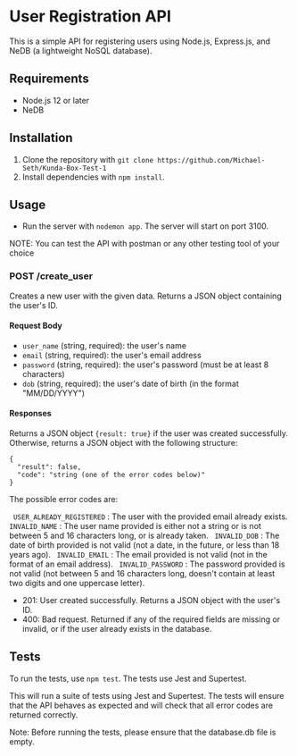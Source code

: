 # User Registration API

This is a simple API for registering users using Node.js, Express.js, and NeDB (a lightweight NoSQL database).

## Requirements

- Node.js 12 or later
- NeDB

## Installation

1. Clone the repository with ` git clone https://github.com/Michael-Seth/Kunda-Box-Test-1 `
2. Install dependencies with `npm install`.

## Usage

- Run the server with `nodemon app`.
  The server will start on port 3100.

NOTE: You can test the API with postman or any other testing tool of your choice

### POST /create_user

Creates a new user with the given data. Returns a JSON object containing the user's ID.

#### Request Body

- `user_name` (string, required): the user's name
- `email` (string, required): the user's email address
- `password` (string, required): the user's password (must be at least 8 characters)
- `dob` (string, required): the user's date of birth (in the format "MM/DD/YYYY")

#### Responses

Returns a JSON object `{result: true}` if the user was created successfully. Otherwise, returns a JSON object with the following structure:

```
{
  "result": false,
  "code": "string (one of the error codes below)"
}

```

The possible error codes are:

` USER_ALREADY_REGISTERED` : The user with the provided email already exists.
` INVALID_NAME` : The user name provided is either not a string or is not between 5 and 16 characters long, or is already taken.
` INVALID_DOB` : The date of birth provided is not valid (not a date, in the future, or less than 18 years ago).
` INVALID_EMAIL` : The email provided is not valid (not in the format of an email address).
` INVALID_PASSWORD` : The password provided is not valid (not between 5 and 16 characters long, doesn't contain at least two digits and one uppercase letter).

- 201: User created successfully. Returns a JSON object with the user's ID.
- 400: Bad request. Returned if any of the required fields are missing or invalid, or if the user already exists in the database.

## Tests

To run the tests, use `npm test`. The tests use Jest and Supertest.

This will run a suite of tests using Jest and Supertest. The tests will ensure that the API behaves as expected and will check that all error codes are returned correctly.

Note: Before running the tests, please ensure that the database.db file is empty.
